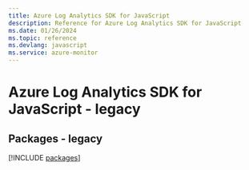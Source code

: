 ```yaml
---
title: Azure Log Analytics SDK for JavaScript
description: Reference for Azure Log Analytics SDK for JavaScript
ms.date: 01/26/2024
ms.topic: reference
ms.devlang: javascript
ms.service: azure-monitor
---
```

# Azure Log Analytics SDK for JavaScript - legacy
## Packages - legacy
[!INCLUDE [packages](log-analytics-index.md)]